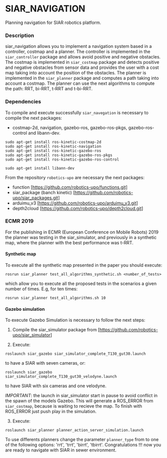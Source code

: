 # SIAR_NAVIGATION

Planning navigation for SIAR robotics platform.

### Description

siar_navigation allows you to implement a navigation system based in a controller, costmap and a planner. The controller is implemented in the `siar_controller` package and allows avoid positive and negative obstacles. The costmap is implemented in `siar_costmap` package and detects positive and negative obstacles from sensor data and provides the user with a cost map taking into account the position of the obstacles. The planner is implemented in the `siar_planner` package and computes a path taking into account a costmap. The planner can use the next algorithms to compute the path: RRT, bi-RRT, t-RRT and t-bi-RRT.

### Dependencies

To compile and execute successfully `siar_navegation` is necessary to compile the next packages:
  
* costmap-2d, navigation, gazebo-ros, gazebo-ros-pkgs, gazebo-ros-control and libann-dev.
```
sudo apt-get install ros-kinetic-costmap-2d
sudo apt-get install ros-kinetic-navigation
sudo apt-get install ros-kinetic-gazebo-ros
sudo apt-get install ros-kinetic-gazebo-ros-pkgs
sudo apt-get install ros-kinetic-gazebo-ros-control

sudo apt-get install libann-dev
```

From the repository `robotics-upo` are necessary the next packages:
 
* function [https://github.com/robotics-upo/functions.git]
* siar_package (banch kinetic) [https://github.com/robotics-upo/siar_packages.git]
* arduimu_v3 [https://github.com/robotics-upo/arduimu_v3.git]
* depth2cloud [https://github.com/robotics-upo/depth2cloud.git]


### ECMR 2019

For the publishing in ECMR (European Conference on Mobile Robots) 2019 the planner was testing in the siar_simulator, and previously in a synthetic map, where the planner with the best performance was t-RRT.

#### Synthetic map

To execute all the synthetic map presented in the paper you should execute: 

```
rosrun siar_planner test_all_algorithms_synthetic.sh <number_of_tests>
```
which allow you to execute all the proposed tests in the scenarios a given number of times. E.g, for ten times:

```
rosrun siar_planner test_all_algorithms.sh 10
```

#### Gazebo simulation

To execute Gazebo Simulation is necessary to follow the next steps:

1. Compile the siar_simulator package from [https://github.com/robotics-upo/siar_simulator]

2. Execute: 
```
roslaunch siar_gazebo siar_simulator_complete_T130_gut30.launch
``` 
to have a SIAR with seven cameras, or: 
```
roslaunch siar_gazebo siar_simulator_complete_T130_gut30_velodyne.launch
```
to have SIAR with six cameras and one velodyne. 

*IMPORTANT*: the launch in siar_simulator start in pause to avoid conflict in the spawn of the models Gazebo. This will generate a ROS_ERROR from `siar_costmap`, because is waiting to recieve the map. To finish with ROS_ERROR just push play in the simulation.

3. Execute:
```
roslaunch siar_planner planner_action_server_simulation.launch
``` 
To use differents planners change the parameter `planner_type` from to one of the following options: 'rrt', 'trrt', 'birrt', 'tbirrt'. Congratulations !!! now you are ready to navigate with SIAR in sewer environment.



